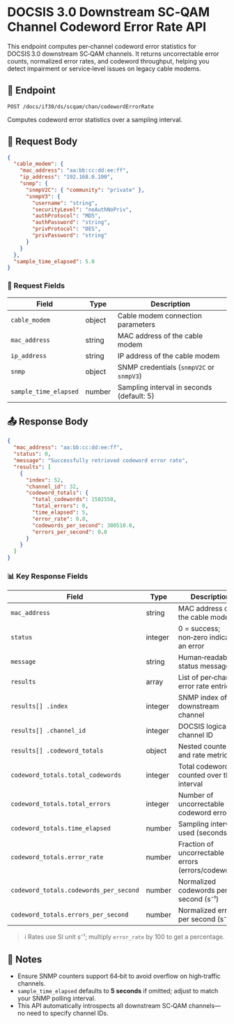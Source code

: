 # DOCSIS 3.0 Downstream SC‑QAM Channel Codeword Error Rate API

This endpoint computes per‑channel codeword error statistics for DOCSIS 3.0 downstream SC‑QAM channels. It returns uncorrectable error counts, normalized error rates, and codeword throughput, helping you detect impairment or service‑level issues on legacy cable modems.

## 📡 Endpoint

```text
POST /docs/if30/ds/scqam/chan/codewordErrorRate
```

Computes codeword error statistics over a sampling interval.

## 📅 Request Body

```json
{
  "cable_modem": {
    "mac_address": "aa:bb:cc:dd:ee:ff",
    "ip_address": "192.168.0.100",
    "snmp": {
      "snmpV2C": { "community": "private" },
      "snmpV3": {
        "username": "string",
        "securityLevel": "noAuthNoPriv",
        "authProtocol": "MD5",
        "authPassword": "string",
        "privProtocol": "DES",
        "privPassword": "string"
      }
    }
  },
  "sample_time_elapsed": 5.0
}
```

### 🔑 Request Fields

| Field                | Type    | Description                                             |
| -------------------- | ------- | ------------------------------------------------------- |
| `cable_modem`        | object  | Cable modem connection parameters                       |
| `mac_address`        | string  | MAC address of the cable modem                          |
| `ip_address`         | string  | IP address of the cable modem                           |
| `snmp`               | object  | SNMP credentials (`snmpV2C` or `snmpV3`)                |
| `sample_time_elapsed`| number  | Sampling interval in seconds (default: 5)               |

## 📤 Response Body

```json
{
  "mac_address": "aa:bb:cc:dd:ee:ff",
  "status": 0,
  "message": "Successfully retrieved codeword error rate",
  "results": [
    {
      "index": 52,
      "channel_id": 32,
      "codeword_totals": {
        "total_codewords": 1502550,
        "total_errors": 0,
        "time_elapsed": 5,
        "error_rate": 0.0,
        "codewords_per_second": 300510.0,
        "errors_per_second": 0.0
      }
    }
  ]
}
```

### 📊 Key Response Fields

| Field                           | Type    | Description                                               |
| ------------------------------- | ------- | --------------------------------------------------------- |
| `mac_address`                   | string  | MAC address of the cable modem                            |
| `status`                        | integer | 0 = success; non‑zero indicates an error                   |
| `message`                       | string  | Human‑readable status message                             |
| `results`                       | array   | List of per‑channel error rate entries                    |
| `results[] .index`              | integer | SNMP index of the downstream channel                      |
| `results[] .channel_id`         | integer | DOCSIS logical channel ID                                 |
| `results[] .codeword_totals`    | object  | Nested counters and rate metrics                          |
| `codeword_totals.total_codewords` | integer | Total codewords counted over the interval               |
| `codeword_totals.total_errors`  | integer | Number of uncorrectable codeword errors                   |
| `codeword_totals.time_elapsed`  | number  | Sampling interval used (seconds)                          |
| `codeword_totals.error_rate`    | number  | Fraction of uncorrectable errors (errors/codewords)       |
| `codeword_totals.codewords_per_second` | number | Normalized codewords per second (s⁻¹)                |
| `codeword_totals.errors_per_second`    | number | Normalized errors per second (s⁻¹)                   |

> ℹ️ Rates use SI unit s⁻¹; multiply `error_rate` by 100 to get a percentage.

## 📝 Notes

- Ensure SNMP counters support 64‑bit to avoid overflow on high‑traffic channels.
- `sample_time_elapsed` defaults to **5 seconds** if omitted; adjust to match your SNMP polling interval.
- This API automatically introspects all downstream SC‑QAM channels—no need to specify channel IDs.
